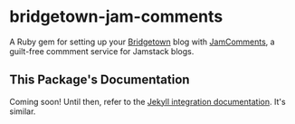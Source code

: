 # bridgetown-jam-comments

A Ruby gem for setting up your [Bridgetown](https://www.bridgetownrb.com/) blog with [JamComments](https://jamcomments.com), a guilt-free commment service for Jamstack blogs.

## This Package's Documentation

Coming soon! Until then, refer to the [Jekyll integration documentation](https://jamcomments.com/docs/integrations/jekyll/). It's similar.
